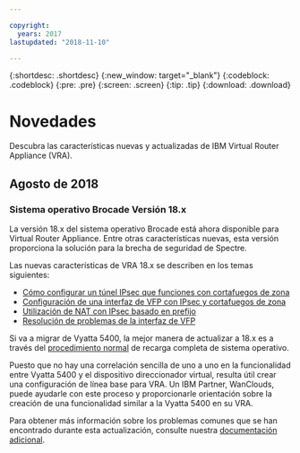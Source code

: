 ```yaml
---

copyright:
  years: 2017
lastupdated: "2018-11-10"

---
```


{:shortdesc: .shortdesc}
{:new_window: target="_blank"}
{:codeblock: .codeblock}
{:pre: .pre}
{:screen: .screen}
{:tip: .tip}
{:download: .download}


# Novedades
Descubra las características nuevas y actualizadas de IBM Virtual Router Appliance (VRA).

## Agosto de 2018
### Sistema operativo Brocade Versión 18.x
La versión 18.x del sistema operativo Brocade está ahora disponible para Virtual Router Appliance. Entre otras características nuevas, esta versión proporciona la solución para la brecha de seguridad de Spectre. 

Las nuevas características de VRA 18.x se describen en los temas siguientes:

* [Cómo configurar un túnel IPsec que funciones con cortafuegos de zona](vra-ipsec.html)
* [Configuración de una interfaz de VFP con IPsec y cortafuegos de zona](vra-vfp.html)
* [Utilización de NAT con IPsec basado en prefijo](vra-nat.html)
* [Resolución de problemas de la interfaz de VFP](vra-vfp-troubleshooting.html)

Si va a migrar de Vyatta 5400, la mejor manera de actualizar a 18.x es a través del [procedimiento normal](upgrade-os.html) de recarga completa de sistema operativo.

Puesto que no hay una correlación sencilla de uno a uno en la funcionalidad entre Vyatta 5400 y el dispositivo direccionador virtual, resulta útil crear una configuración de línea base para VRA. Un IBM Partner, WanClouds, puede ayudarle con este proceso y proporcionarle orientación sobre la creación de una funcionalidad similar a la Vyatta 5400 en su VRA.

Para obtener más información sobre los problemas comunes que se han encontrado durante esta actualización, consulte nuestra [documentación adicional](/docs/infrastructure/virtual-router-appliance/migration-issues.html#vyatta-5400-common-migration-issues).


